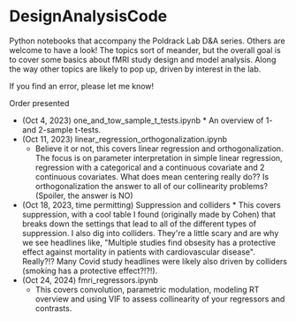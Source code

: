 # DesignAnalysisCode
Python notebooks that accompany the Poldrack Lab D&amp;A series.  Others are welcome to have a look!  The topics sort of meander, but the overall goal is to cover some basics about fMRI study design and model analysis.  Along the way other topics are likely to pop up, driven by interest in the lab.

If you find an error, please let me know! 

Order presented
* (Oct 4, 2023) one_and_tow_sample_t_tests.ipynb
      * An overview of 1- and 2-sample t-tests.
* (Oct 11, 2023) linear_regression_orthogonalization.ipynb
  * Believe it or not, this covers linear regression and orthogonalization.  The focus is on parameter interpretation in simple linear regression, regression with a categorical and a continuous covariate and 2 continuous covariates.  What does mean centering really do??  Is orthogonalization the answer to all of our collinearity problems? (Spoiler, the answer is NO)
* (Oct 18, 2023, time permitting) Suppression and colliders
      * This covers suppression, with a cool table I found (originally made by Cohen) that breaks down the settings that lead to all of the different types of suppression.  I also dig into colliders.  They're a little scary and are why we see headlines like, "Multiple studies find obsesity has a protective effect against mortality in patients with cardiovascular disease".  Really?!?  Many Covid study headlines were likely also driven by colliders (smoking has a protective effect?!?!).
* (Oct 24, 2024) fmri_regressors.ipynb
    * This covers convolution, parametric modulation, modeling RT overview and using VIF to assess collinearity of your regressors and contrasts.
  
